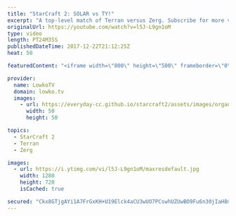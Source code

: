 ```yaml
---
title: "StarCraft 2: SOLAR vs TY!"
excerpt: "A top-level match of Terran versus Zerg. Subscribe for more videos: http://lowko.tv/youtube Epic Zerg vs Protoss: https://goo.gl/qeUdf6  This is a match of professional StarCraft 2 with commentary between Solar and TY. Both players are at the top-of-the-line for their respective races and are extremely"
originalUrl: https://youtube.com/watch?v=l5J-L9gn1oM
type: video
length: PT24M35S
publishedDateTime: 2017-12-22T21:12:25Z
heat: 50

featuredContent: "<iframe width=\"800\" height=\"500\" frameborder=\"0\" src=\"https://www.youtube.com/embed/l5J-L9gn1oM\" allow=\"accelerometer; autoplay; encrypted-media; gyroscope; picture-in-picture\" allowfullscreen></iframe>"

provider:
  name: LowkoTV
  domain: lowko.tv
  images:
    - url: https://everyday-cc.github.io/starcraft2/assets/images/organizations/lowko.tv-50x50.jpg
      width: 50
      height: 50

topics:
  - StarCraft 2
  - Terran
  - Zerg

images:
  - url: https://i.ytimg.com/vi/l5J-L9gn1oM/maxresdefault.jpg
    width: 1280
    height: 720
    isCached: true

secured: "Ckx8GTjgAYi1A7FrGxKH+U19Elck4aCU3wUO7PCswhUZUwBO9Fu6n30jIaH8mi++KVt8GZ6Obbwi/GXaWuF0yNywVBrIcu/ZYTMEnPw4iXDP5Fao8xrSYEPaXGncrvO5RecOBAiQiHhDjVdAtMSsMZgAGhZrCxnZLk8/wgTud9KV71ANrhFhTlVoASbQkm9pc2SXXbOD0ZWJJYtNObczZ9z1xAhqAhFqL3rxkvtOByBZygROqmXelOiiiWVTraqIk8IAUAZOkm3VrtL+lzPH2pAy9fh6oe6zZ48ZW/Km0ZGcRCZv3urinx+7a9Nbt/MCzOS9I3OMLSo5AQGZn4Sqk4EFYJocsZ6GkBLiZdWs34EwWfnFsw8fCeYItIhsnWc588MXsLvKrcQlVxIvgAyJwwtvStpKEIJhctZRZJpd0bE=;UYxmWUydTkNmERKEaTATzA=="
---
```


